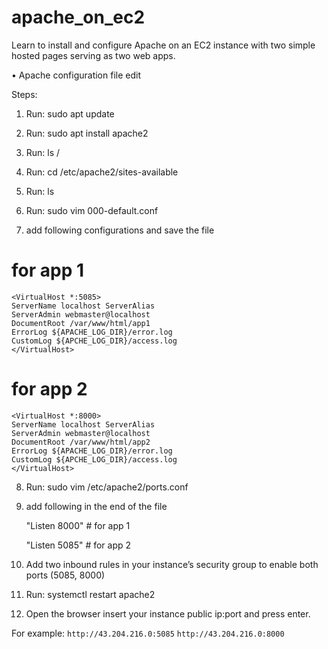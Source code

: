 # apache_on_ec2
Learn to install and configure Apache on an EC2 instance with two simple hosted pages serving as two web apps.

•	Apache configuration file edit

Steps:

1.	Run: sudo apt update
2.	Run: sudo apt install apache2
3.	Run: ls /
4.	Run: cd /etc/apache2/sites-available
5.	Run: ls
6.	Run: sudo vim 000-default.conf

7.	add following configurations and save the file
# for app 1
```
<VirtualHost *:5085>  
ServerName localhost ServerAlias
ServerAdmin webmaster@localhost 
DocumentRoot /var/www/html/app1 
ErrorLog ${APACHE_LOG_DIR}/error.log 
CustomLog ${APCHE_LOG_DIR}/access.log
</VirtualHost>
```

# for app 2
```
<VirtualHost *:8000>  
ServerName localhost ServerAlias
ServerAdmin webmaster@localhost 
DocumentRoot /var/www/html/app2 
ErrorLog ${APACHE_LOG_DIR}/error.log 
CustomLog ${APCHE_LOG_DIR}/access.log
</VirtualHost>
```
8.	Run: sudo vim /etc/apache2/ports.conf

9.	add following in the end of the file 

  	 "Listen 8000"    # for app 1

  	 "Listen 5085"    # for app 2

11.	Add two inbound rules in your instance’s security group to enable both ports (5085, 8000)

12.	Run: systemctl restart apache2

13.	Open the browser insert your instance public ip:port and press enter.
  
For example:
       ```
       http://43.204.216.0:5085
       ```
       ```
       http://43.204.216.0:8000
       ```  
